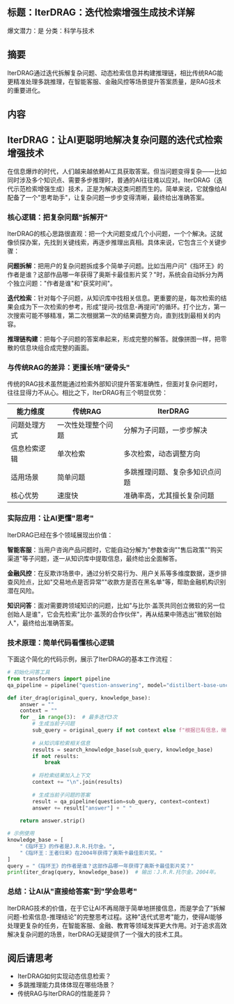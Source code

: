 ## 标题：IterDRAG：迭代检索增强生成技术详解
爆文潜力：是
分类：科学与技术

## 摘要
IterDRAG通过迭代拆解复杂问题、动态检索信息并构建推理链，相比传统RAG能更精准处理多跳推理，在智能客服、金融风控等场景提升答案质量，是RAG技术的重要进化。

## 内容
## IterDRAG：让AI更聪明地解决复杂问题的迭代式检索增强技术

在信息爆炸的时代，人们越来越依赖AI工具获取答案。但当问题变得复杂——比如同时涉及多个知识点、需要多步推理时，普通的AI往往难以应对。IterDRAG（迭代示范检索增强生成）技术，正是为解决这类问题而生的。简单来说，它就像给AI配备了一个"思考助手"，让复杂问题一步步变得清晰，最终给出准确答案。

### 核心逻辑：把复杂问题"拆解开"

IterDRAG的核心思路很直观：把一个大问题变成几个小问题，一个个解决。这就像侦探办案，先找到关键线索，再逐步推理出真相。具体来说，它包含三个关键步骤：

**问题拆解**：把用户的复杂问题拆成多个简单子问题。比如当用户问"《指环王》的作者是谁？这部作品哪一年获得了奥斯卡最佳影片奖？"时，系统会自动拆分为两个独立问题："作者是谁"和"获奖时间"。

**迭代检索**：针对每个子问题，从知识库中找相关信息。更重要的是，每次检索的结果会成为下一次检索的参考，形成"提问-找信息-再提问"的循环。打个比方，第一次搜索可能不够精准，第二次根据第一次的结果调整方向，直到找到最相关的内容。

**推理链构建**：把每个子问题的答案串起来，形成完整的解答。就像拼图一样，把零散的信息块组合成完整的画面。

### 与传统RAG的差异：更擅长啃"硬骨头"

传统的RAG技术虽然能通过检索外部知识提升答案准确性，但面对复杂问题时，往往显得力不从心。相比之下，IterDRAG有三个明显优势：

| 能力维度       | 传统RAG                          | IterDRAG                          |
|----------------|----------------------------------|-----------------------------------|
| 问题处理方式   | 一次性处理整个问题               | 分解为子问题，一步步解决          |
| 信息检索逻辑   | 单次检索                         | 多次检索，动态调整方向            |
| 适用场景       | 简单问题                         | 多跳推理问题、复杂多知识点问题    |
| 核心优势       | 速度快                           | 准确率高，尤其擅长复杂问题        |

### 实际应用：让AI更懂"思考"

IterDRAG已经在多个领域展现出价值：

**智能客服**：当用户咨询产品问题时，它能自动分解为"参数查询""售后政策""购买渠道"等子问题，逐一从知识库中提取信息，最终给出全面解答。

**金融风控**：在反欺诈场景中，通过分析交易行为、用户关系等多维度数据，逐步排查风险点，比如"交易地点是否异常""收款方是否在黑名单"等，帮助金融机构识别潜在风险。

**知识问答**：面对需要跨领域知识的问题，比如"与比尔·盖茨共同创立微软的另一位创始人是谁"，它会先检索"比尔·盖茨的合作伙伴"，再从结果中筛选出"微软创始人"，最终给出准确答案。

### 技术原理：简单代码看懂核心逻辑

下面这个简化的代码示例，展示了IterDRAG的基本工作流程：

```python
# 初始化问答工具
from transformers import pipeline
qa_pipeline = pipeline("question-answering", model="distilbert-base-uncased-distilled-squad")

def iter_drag(original_query, knowledge_base):
    answer = ""
    context = ""
    for _ in range(3):  # 最多迭代3次
        # 生成当前子问题
        sub_query = original_query if not context else f"根据已有信息，继续查询：{original_query}"
        
        # 从知识库检索相关信息
        results = search_knowledge_base(sub_query, knowledge_base)
        if not results:
            break
        
        # 将检索结果加入上下文
        context += "\n".join(results)
        
        # 生成当前子问题的答案
        result = qa_pipeline(question=sub_query, context=context)
        answer += result["answer"] + " "
        
    return answer.strip()

# 示例使用
knowledge_base = [
    "《指环王》的作者是J.R.R.托尔金。",
    "《指环王：王者归来》在2004年获得了奥斯卡最佳影片奖。"
]
query = "《指环王》的作者是谁？这部作品哪一年获得了奥斯卡最佳影片奖？"
print(iter_drag(query, knowledge_base))  # 输出：J.R.R.托尔金。2004年。
```

### 总结：让AI从"直接给答案"到"学会思考"

IterDRAG技术的价值，在于它让AI不再局限于简单地拼接信息，而是学会了"拆解问题-检索信息-推理结论"的完整思考过程。这种"迭代式思考"能力，使得AI能够处理更复杂的任务，在智能客服、金融、教育等领域发挥更大作用。对于追求高效解决复杂问题的场景，IterDRAG无疑提供了一个强大的技术工具。

## 阅后请思考
- IterDRAG如何实现动态信息检索？
- 多跳推理能力具体体现在哪些场景？
- 传统RAG与IterDRAG的性能差异？